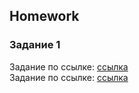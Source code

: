 ##  Homework

### Задание 1
Задание по ссылке: [ссылка](https://github.com/ait-tr/task_fe-registration-letter-to-santa)  
Задание по ссылке: [ссылка](https://github.com/ait-tr/task_fe-html-radio-frog-tinder)  





